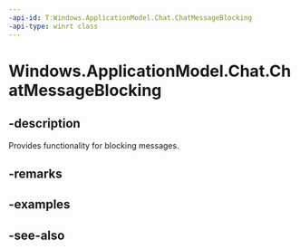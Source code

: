 ```yaml
---
-api-id: T:Windows.ApplicationModel.Chat.ChatMessageBlocking
-api-type: winrt class
---
```


<!-- Class syntax.
public class ChatMessageBlocking 
-->

# Windows.ApplicationModel.Chat.ChatMessageBlocking

## -description
Provides functionality for blocking messages.

## -remarks

## -examples

## -see-also
